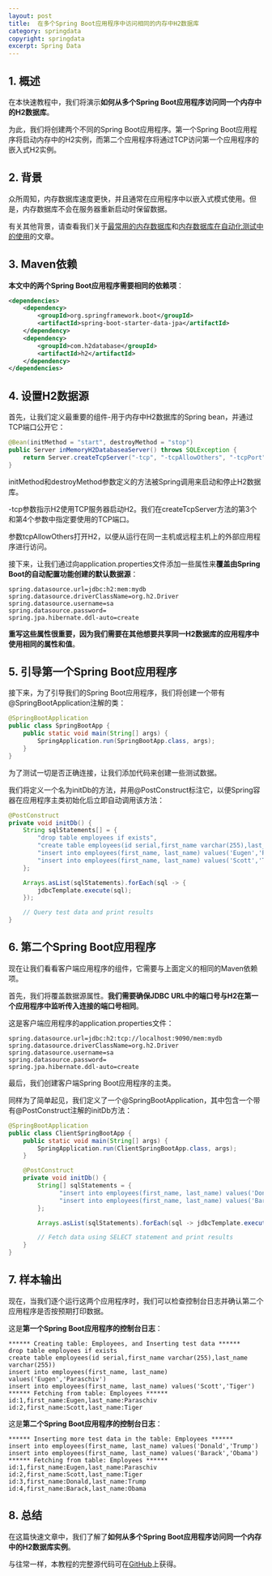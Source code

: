```yaml
---
layout: post
title:  在多个Spring Boot应用程序中访问相同的内存中H2数据库
category: springdata
copyright: springdata
excerpt: Spring Data
---
```


## 1. 概述

在本快速教程中，我们将演示**如何从多个Spring Boot应用程序访问同一个内存中的H2数据库**。

为此，我们将创建两个不同的Spring Boot应用程序。第一个Spring Boot应用程序将启动内存中的H2实例，而第二个应用程序将通过TCP访问第一个应用程序的嵌入式H2实例。

## 2. 背景

众所周知，内存数据库速度更快，并且通常在应用程序中以嵌入式模式使用。但是，内存数据库不会在服务器重新启动时保留数据。

有关其他背景，请查看我们关于[最常用的内存数据库](https://www.baeldung.com/java-in-memory-databases)和[内存数据库在自动化测试中的使用](https://www.baeldung.com/spring-jpa-test-in-memory-database)的文章。

## 3. Maven依赖

**本文中的两个Spring Boot应用程序需要相同的依赖项**：

```xml
<dependencies>
    <dependency>
        <groupId>org.springframework.boot</groupId>
        <artifactId>spring-boot-starter-data-jpa</artifactId>
    </dependency>
    <dependency>
        <groupId>com.h2database</groupId>
        <artifactId>h2</artifactId>
    </dependency>
</dependencies>
```

## 4. 设置H2数据源

首先，让我们定义最重要的组件-用于内存中H2数据库的Spring bean，并通过TCP端口公开它：

```java
@Bean(initMethod = "start", destroyMethod = "stop")
public Server inMemoryH2DatabaseaServer() throws SQLException {
    return Server.createTcpServer("-tcp", "-tcpAllowOthers", "-tcpPort", "9090");
}
```

initMethod和destroyMethod参数定义的方法被Spring调用来启动和停止H2数据库。

-tcp参数指示H2使用TCP服务器启动H2。我们在createTcpServer方法的第3个和第4个参数中指定要使用的TCP端口。

参数tcpAllowOthers打开H2，以便从运行在同一主机或远程主机上的外部应用程序进行访问。

接下来，让我们通过向application.properties文件添加一些属性来**覆盖由Spring Boot的自动配置功能创建的默认数据源**：

```properties
spring.datasource.url=jdbc:h2:mem:mydb
spring.datasource.driverClassName=org.h2.Driver
spring.datasource.username=sa
spring.datasource.password=
spring.jpa.hibernate.ddl-auto=create
```

**重写这些属性很重要，因为我们需要在其他想要共享同一H2数据库的应用程序中使用相同的属性和值**。

## 5. 引导第一个Spring Boot应用程序

接下来，为了引导我们的Spring Boot应用程序，我们将创建一个带有@SpringBootApplication注解的类：

```java
@SpringBootApplication
public class SpringBootApp {
    public static void main(String[] args) {
        SpringApplication.run(SpringBootApp.class, args);
    }
}
```

为了测试一切是否正确连接，让我们添加代码来创建一些测试数据。

我们将定义一个名为initDb的方法，并用@PostConstruct标注它，以便Spring容器在应用程序主类初始化后立即自动调用该方法：

```java
@PostConstruct
private void initDb() {
    String sqlStatements[] = {
        "drop table employees if exists",
        "create table employees(id serial,first_name varchar(255),last_name varchar(255))",
        "insert into employees(first_name, last_name) values('Eugen','Paraschiv')",
        "insert into employees(first_name, last_name) values('Scott','Tiger')"
    };

    Arrays.asList(sqlStatements).forEach(sql -> {
        jdbcTemplate.execute(sql);
    });

    // Query test data and print results
}
```

## 6. 第二个Spring Boot应用程序

现在让我们看看客户端应用程序的组件，它需要与上面定义的相同的Maven依赖项。

首先，我们将覆盖数据源属性。**我们需要确保JDBC URL中的端口号与H2在第一个应用程序中监听传入连接的端口号相同**。

这是客户端应用程序的application.properties文件：

```properties
spring.datasource.url=jdbc:h2:tcp://localhost:9090/mem:mydb
spring.datasource.driverClassName=org.h2.Driver
spring.datasource.username=sa
spring.datasource.password=
spring.jpa.hibernate.ddl-auto=create
```

最后，我们创建客户端Spring Boot应用程序的主类。

同样为了简单起见，我们定义了一个@SpringBootApplication，其中包含一个带有@PostConstruct注解的initDb方法：

```java
@SpringBootApplication
public class ClientSpringBootApp {
    public static void main(String[] args) {
        SpringApplication.run(ClientSpringBootApp.class, args);
    }

    @PostConstruct
    private void initDb() {
        String[] sqlStatements = {
              "insert into employees(first_name, last_name) values('Donald','Trump')",
              "insert into employees(first_name, last_name) values('Barack','Obama')"
        };

        Arrays.asList(sqlStatements).forEach(sql -> jdbcTemplate.execute(sql));

        // Fetch data using SELECT statement and print results
    }
}
```

## 7. 样本输出

现在，当我们逐个运行这两个应用程序时，我们可以检查控制台日志并确认第二个应用程序是否按预期打印数据。

这是**第一个Spring Boot应用程序的控制台日志**：

```shell
****** Creating table: Employees, and Inserting test data ******
drop table employees if exists
create table employees(id serial,first_name varchar(255),last_name varchar(255))
insert into employees(first_name, last_name) values('Eugen','Paraschiv')
insert into employees(first_name, last_name) values('Scott','Tiger')
****** Fetching from table: Employees ******
id:1,first_name:Eugen,last_name:Paraschiv
id:2,first_name:Scott,last_name:Tiger
```

这是**第二个Spring Boot应用程序的控制台日志**：

```shell
****** Inserting more test data in the table: Employees ******
insert into employees(first_name, last_name) values('Donald','Trump')
insert into employees(first_name, last_name) values('Barack','Obama')
****** Fetching from table: Employees ******
id:1,first_name:Eugen,last_name:Paraschiv
id:2,first_name:Scott,last_name:Tiger
id:3,first_name:Donald,last_name:Trump
id:4,first_name:Barack,last_name:Obama
```

## 8. 总结

在这篇快速文章中，我们了解了**如何从多个Spring Boot应用程序访问同一个内存中的H2数据库实例**。

与往常一样，本教程的完整源代码可在[GitHub](https://github.com/tuyucheng7/taketoday-tutorial4j/tree/master/spring-data-modules)上获得。